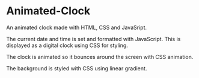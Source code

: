 # Animated-Clock
An animated clock made with HTML, CSS and JavaSript. 

The current date and time is set and formatted with JavaScript. This is displayed as a digital clock using CSS for styling. 

The clock is animated so it bounces around the screen with CSS animation. 

The background is styled with CSS using linear gradient.
